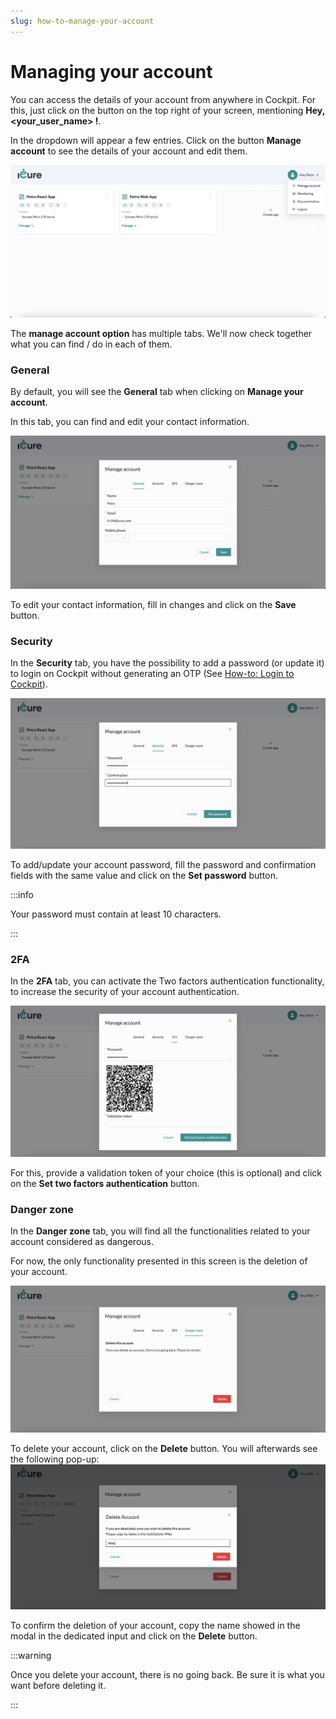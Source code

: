 ```yaml
---
slug: how-to-manage-your-account
---
```


# Managing your account

You can access the details of your account from anywhere in Cockpit. For this, just click on the button on the top 
right of your screen, mentioning **Hey, <your_user_name> !**.

In the dropdown will appear a few entries. Click on the button **Manage account** to see the details of your account 
and edit them.

![Manage account option](./img/manage-account/option.png)

The **manage account option** has multiple tabs. We'll now check together what you can find / do in each of them. 

### General

By default, you will see the **General** tab when clicking on __Manage your account__. 

In this tab, you can find and edit your contact information.

![Manage account general](./img/manage-account/general.png)

To edit your contact information, fill in changes and click on the **Save** button.

### Security

In the **Security** tab, you have the possibility to add a password (or update it) to login on Cockpit without generating an OTP
(See [How-to: Login to Cockpit](how-to-login.md)).

![Manage account security set password](./img/manage-account/security-set-password.png)

To add/update your account password, fill the password and confirmation fields with the same value and click on the 
**Set password** button.

:::info

Your password must contain at least 10 characters. 

:::

### 2FA

In the **2FA** tab, you can activate the Two factors authentication functionality, to increase the security 
of your account authentication.

![Manage account set 2fa](./img/manage-account/set-2fa.png)

For this, provide a validation token of your choice (this is optional) and click on the 
**Set two factors authentication** button. 

### Danger zone

In the **Danger zone** tab, you will find all the functionalities related to your account considered as dangerous.

For now, the only functionality presented in this screen is the deletion of your account.

![Manage account danger zone delete btn](./img/manage-account/danger-zone-delete-btn.png)

To delete your account, click on the **Delete** button. You will afterwards see the following pop-up:
![Manage account danger zone cancel btn](./img/manage-account/danger-zone-cancel-btn.png)

To confirm the deletion of your account, copy the name showed in the modal in the dedicated input and click on the **Delete** button.

:::warning

Once you delete your account, there is no going back. Be sure it is what you want before deleting it.

:::
